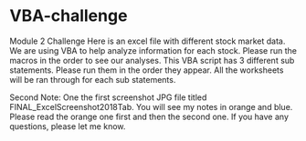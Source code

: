 # VBA-challenge
Module 2 Challenge
Here is an excel file with different stock market data. We are using VBA to help analyze information for each stock. Please run the macros in the order to see our analyses. This VBA script has 3 different sub statements. Please run them in the order they appear. All the worksheets will be ran through for each sub statements. 

Second Note: One the first screenshot JPG file titled FINAL_ExcelScreenshot2018Tab. You will see my notes in orange and blue. Please read the orange one first and then the second one. If you have any questions, please let me know.
